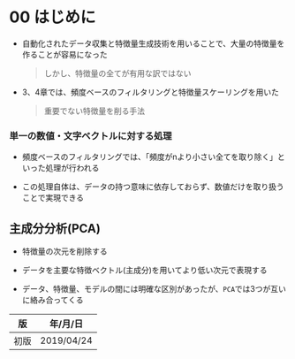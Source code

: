 00 はじめに
==========

* 自動化されたデータ収集と特徴量生成技術を用いることで、大量の特徴量を作ることが容易になった

  > しかし、特徴量の全てが有用な訳ではない

* 3、4章では、頻度ベースのフィルタリングと特徴量スケーリングを用いた

  > 重要でない特徴量を削る手法



### 単一の数値・文字ベクトルに対する処理

* 頻度ベースのフィルタリングでは、「頻度がnより小さい全てを取り除く」といった処理が行われる

* この処理自体は、データの持つ意味に依存しておらず、数値だけを取り扱うことで実現できる



## 主成分分析(PCA)

* 特徴量の次元を削除する

* データを主要な特徴ベクトル(主成分)を用いてより低い次元で表現する

* データ、特徴量、モデルの間には明確な区別があったが、`PCA`では3つが互いに絡み合ってくる



| 版   | 年/月/日   |
| ---- | ---------- |
| 初版 | 2019/04/24 |
